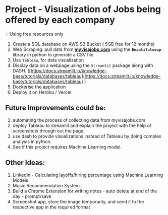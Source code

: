 # Project - Visualization of Jobs being offered by each company

<aside>
💡 Using free resources only

</aside>

1. Create a SQL database on AWS S3 Bucket ( 5GB free for 12 months)
2. Web Scraping: pull data from **[myvisajobs.com](http://myvisajobs.com)** using the **`Beautifulsoup`** library in python to generate a CSV file
3. Use `Tableau`, for data visualization 
4. Display data on a webpage using the `Streamlit` package along with DASH. ([https://docs.streamlit.io/knowledge-base/tutorials/databases/tableau](https://docs.streamlit.io/knowledge-base/tutorials/databases/tableau) )
5. Dockerise the application
6. Deploy it on Heroku / Vercel

## Future Improvements could be:

1. automating the process of collecting data from myvisajobs.com
2. deploy Tableau to streamlit and explain the project with the help of screenshots through out the page.
3. use dash to provide visualizations instead of Tableau by doing complex analysis in python.
4. See if this project requires Machine Learning model. 

## Other Ideas:

1. LinkedIn - Calculating layoffs/hiring percentage using Machine Learning Models
2. Music Recommendation System
3. Build a Chrome Extension for writing notes - auto delete at end of the day - prompt/save
4. Screenshot app, store the image temporarily, and send it to the respective app in the required format
